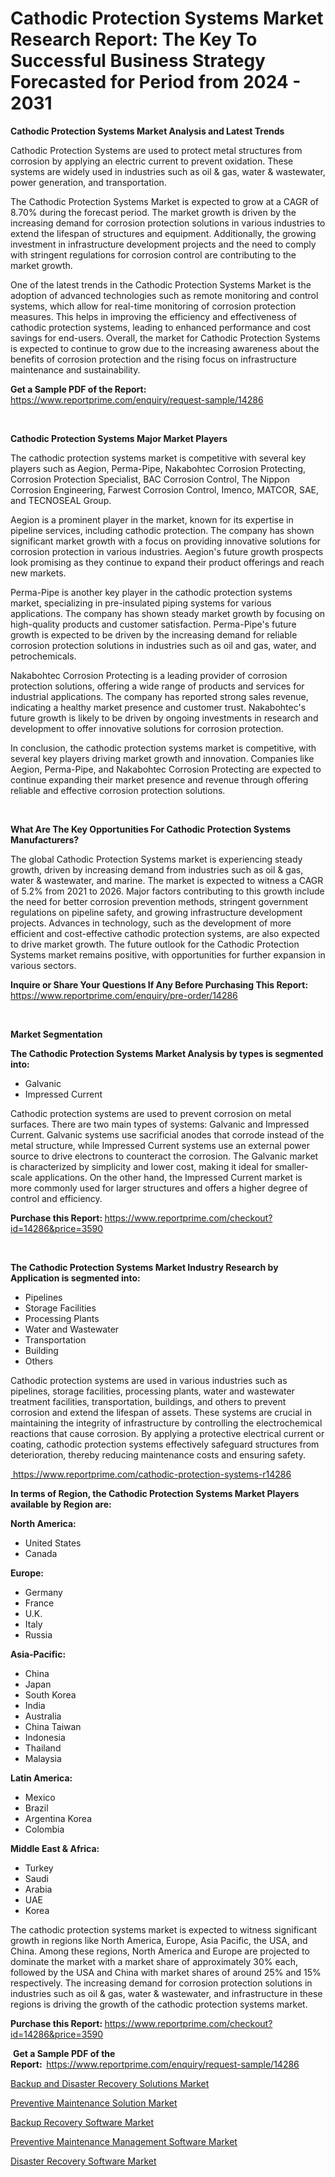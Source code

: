 <p><h1>Cathodic Protection Systems Market Research Report: The Key To Successful Business Strategy Forecasted for Period from 2024 - 2031</h1></p><p><strong>Cathodic Protection Systems Market Analysis and Latest Trends</strong></p>
<p><p>Cathodic Protection Systems are used to protect metal structures from corrosion by applying an electric current to prevent oxidation. These systems are widely used in industries such as oil & gas, water & wastewater, power generation, and transportation.</p><p>The Cathodic Protection Systems Market is expected to grow at a CAGR of 8.70% during the forecast period. The market growth is driven by the increasing demand for corrosion protection solutions in various industries to extend the lifespan of structures and equipment. Additionally, the growing investment in infrastructure development projects and the need to comply with stringent regulations for corrosion control are contributing to the market growth.</p><p>One of the latest trends in the Cathodic Protection Systems Market is the adoption of advanced technologies such as remote monitoring and control systems, which allow for real-time monitoring of corrosion protection measures. This helps in improving the efficiency and effectiveness of cathodic protection systems, leading to enhanced performance and cost savings for end-users. Overall, the market for Cathodic Protection Systems is expected to continue to grow due to the increasing awareness about the benefits of corrosion protection and the rising focus on infrastructure maintenance and sustainability.</p></p>
<p><strong>Get a Sample PDF of the Report:&nbsp;</strong> <a href="https://www.reportprime.com/enquiry/request-sample/14286">https://www.reportprime.com/enquiry/request-sample/14286</a></p>
<p>&nbsp;</p>
<p><strong>Cathodic Protection Systems Major Market Players</strong></p>
<p><p>The cathodic protection systems market is competitive with several key players such as Aegion, Perma-Pipe, Nakabohtec Corrosion Protecting, Corrosion Protection Specialist, BAC Corrosion Control, The Nippon Corrosion Engineering, Farwest Corrosion Control, Imenco, MATCOR, SAE, and TECNOSEAL Group.</p><p>Aegion is a prominent player in the market, known for its expertise in pipeline services, including cathodic protection. The company has shown significant market growth with a focus on providing innovative solutions for corrosion protection in various industries. Aegion's future growth prospects look promising as they continue to expand their product offerings and reach new markets.</p><p>Perma-Pipe is another key player in the cathodic protection systems market, specializing in pre-insulated piping systems for various applications. The company has shown steady market growth by focusing on high-quality products and customer satisfaction. Perma-Pipe's future growth is expected to be driven by the increasing demand for reliable corrosion protection solutions in industries such as oil and gas, water, and petrochemicals.</p><p>Nakabohtec Corrosion Protecting is a leading provider of corrosion protection solutions, offering a wide range of products and services for industrial applications. The company has reported strong sales revenue, indicating a healthy market presence and customer trust. Nakabohtec's future growth is likely to be driven by ongoing investments in research and development to offer innovative solutions for corrosion protection.</p><p>In conclusion, the cathodic protection systems market is competitive, with several key players driving market growth and innovation. Companies like Aegion, Perma-Pipe, and Nakabohtec Corrosion Protecting are expected to continue expanding their market presence and revenue through offering reliable and effective corrosion protection solutions.</p></p>
<p>&nbsp;</p>
<p><strong>What Are The Key Opportunities For Cathodic Protection Systems Manufacturers?</strong></p>
<p><p>The global Cathodic Protection Systems market is experiencing steady growth, driven by increasing demand from industries such as oil & gas, water & wastewater, and marine. The market is expected to witness a CAGR of 5.2% from 2021 to 2026. Major factors contributing to this growth include the need for better corrosion prevention methods, stringent government regulations on pipeline safety, and growing infrastructure development projects. Advances in technology, such as the development of more efficient and cost-effective cathodic protection systems, are also expected to drive market growth. The future outlook for the Cathodic Protection Systems market remains positive, with opportunities for further expansion in various sectors.</p></p>
<p><strong>Inquire or Share Your Questions If Any Before Purchasing This Report:</strong> <a href="https://www.reportprime.com/enquiry/pre-order/14286">https://www.reportprime.com/enquiry/pre-order/14286</a></p>
<p>&nbsp;</p>
<p><strong>Market Segmentation</strong></p>
<p><strong>The Cathodic Protection Systems Market Analysis by types is segmented into:</strong></p>
<p><ul><li>Galvanic</li><li>Impressed Current</li></ul></p>
<p><p>Cathodic protection systems are used to prevent corrosion on metal surfaces. There are two main types of systems: Galvanic and Impressed Current. Galvanic systems use sacrificial anodes that corrode instead of the metal structure, while Impressed Current systems use an external power source to drive electrons to counteract the corrosion. The Galvanic market is characterized by simplicity and lower cost, making it ideal for smaller-scale applications. On the other hand, the Impressed Current market is more commonly used for larger structures and offers a higher degree of control and efficiency.</p></p>
<p><strong>Purchase this Report:&nbsp;</strong><a href="https://www.reportprime.com/checkout?id=14286&price=3590">https://www.reportprime.com/checkout?id=14286&price=3590</a></p>
<p>&nbsp;</p>
<p><strong>The Cathodic Protection Systems Market Industry Research by Application is segmented into:</strong></p>
<p><ul><li>Pipelines</li><li>Storage Facilities</li><li>Processing Plants</li><li>Water and Wastewater</li><li>Transportation</li><li>Building</li><li>Others</li></ul></p>
<p><p>Cathodic protection systems are used in various industries such as pipelines, storage facilities, processing plants, water and wastewater treatment facilities, transportation, buildings, and others to prevent corrosion and extend the lifespan of assets. These systems are crucial in maintaining the integrity of infrastructure by controlling the electrochemical reactions that cause corrosion. By applying a protective electrical current or coating, cathodic protection systems effectively safeguard structures from deterioration, thereby reducing maintenance costs and ensuring safety.</p></p>
<p><a href="https://www.reportprime.com/cathodic-protection-systems-r14286">&nbsp;https://www.reportprime.com/cathodic-protection-systems-r14286</a></p>
<p><strong>In terms of Region, the Cathodic Protection Systems Market Players available by Region are:</strong></p>
<p>
    <p> <strong> North America: </strong>
        <ul>
            <li>United States</li>
            <li>Canada</li>
        </ul>
        </p> 
    <p> <strong> Europe: </strong>
        <ul>
            <li>Germany</li>
            <li>France</li>
            <li>U.K.</li>
            <li>Italy</li>
            <li>Russia</li>
        </ul>
        </p> 
    <p> <strong> Asia-Pacific: </strong>
        <ul>
            <li>China</li>
            <li>Japan</li>
            <li>South Korea</li>
            <li>India</li>
            <li>Australia</li>
            <li>China Taiwan</li>
            <li>Indonesia</li>
            <li>Thailand</li>
            <li>Malaysia</li>
        </ul>
        </p> 
    <p> <strong> Latin America: </strong>
        <ul>
            <li>Mexico</li>
            <li>Brazil</li>
            <li>Argentina Korea</li>
            <li>Colombia</li>
        </ul>
        </p> 
    <p> <strong> Middle East & Africa: </strong>
        <ul>
            <li>Turkey</li>
            <li>Saudi</li>
            <li>Arabia</li>
            <li>UAE</li>
            <li>Korea</li>
        </ul>
    </p>
    </p>
<p><p>The cathodic protection systems market is expected to witness significant growth in regions like North America, Europe, Asia Pacific, the USA, and China. Among these regions, North America and Europe are projected to dominate the market with a market share of approximately 30% each, followed by the USA and China with market shares of around 25% and 15% respectively. The increasing demand for corrosion protection solutions in industries such as oil & gas, water & wastewater, and infrastructure in these regions is driving the growth of the cathodic protection systems market.</p></p>
<p><strong>Purchase this Report: </strong><a href="https://www.reportprime.com/checkout?id=14286&price=3590">https://www.reportprime.com/checkout?id=14286&price=3590</a></p>
<p>&nbsp;<strong>Get a Sample PDF of the Report:&nbsp;&nbsp;</strong><a href="https://www.reportprime.com/enquiry/request-sample/14286">https://www.reportprime.com/enquiry/request-sample/14286</a></p>
<p><strong></strong></p>
<p><p><a href="https://github.com/dimitrishawkinswaynenp91rgz/Market-Research-Report-List-4/blob/main/backup-and-disaster-recovery-solutions-market.md">Backup and Disaster Recovery Solutions Market</a></p><p><a href="https://github.com/pizolina/Market-Research-Report-List-6/blob/main/preventive-maintenance-solution-market.md">Preventive Maintenance Solution Market</a></p><p><a href="https://github.com/gladysalidde/Market-Research-Report-List-2/blob/main/backup-recovery-software-market.md">Backup Recovery Software Market</a></p><p><a href="https://github.com/tamvrosiya/Market-Research-Report-List-5/blob/main/preventive-maintenance-management-software-market.md">Preventive Maintenance Management Software Market</a></p><p><a href="https://github.com/changoleonlaverguenzanoexiste/Market-Research-Report-List-4/blob/main/disaster-recovery-software-market.md">Disaster Recovery Software Market</a></p></p>